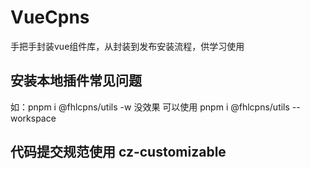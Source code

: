 # VueCpns
手把手封装vue组件库，从封装到发布安装流程，供学习使用

## 安装本地插件常见问题
如：pnpm i @fhlcpns/utils -w 没效果
可以使用 pnpm i @fhlcpns/utils --workspace

## 代码提交规范使用 cz-customizable

